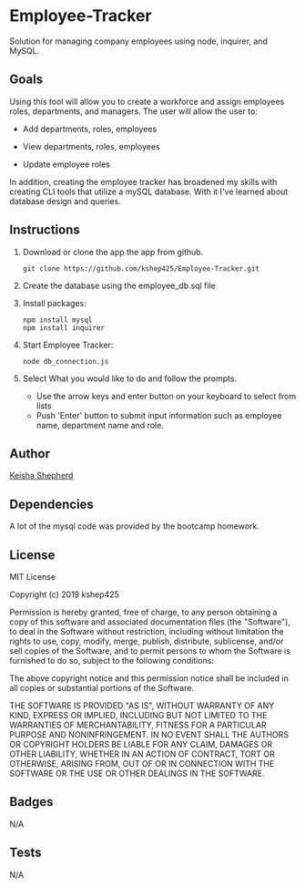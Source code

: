 # Employee-Tracker
Solution for managing company employees using node, inquirer, and MySQL.

## Goals
Using this tool will allow you to create a workforce and assign employees roles, departments, and managers.  The user will allow the user to:

  * Add departments, roles, employees

  * View departments, roles, employees

  * Update employee roles

In addition, creating the employee tracker has broadened my skills with creating CLI tools that utilize a mySQL database.
With it I've learned about database design and queries.

## Instructions

  1.  Download or clone the app the app from github.
        ```
        git clone https://github.com/kshep425/Employee-Tracker.git
        ```
  1.  Create the database using the employee_db.sql file
  1.  Install packages:
        ```
        npm install mysql
        npm install inquirer
        ```
  1.  Start Employee Tracker:

        ```
        node db_connection.js
        ```

  1.  Select What you would like to do and follow the prompts.
      * Use the arrow keys and enter button on your keyboard to select from lists
      * Push 'Enter' button to submit input information such as employee name, department name and role.


## Author
[Keisha Shepherd](https://github.com/kshep425/)

## Dependencies
A lot of the mysql code was provided by the bootcamp homework.

## License
MIT License

Copyright (c) 2019 kshep425

Permission is hereby granted, free of charge, to any person obtaining a copy
of this software and associated documentation files (the "Software"), to deal
in the Software without restriction, including without limitation the rights
to use, copy, modify, merge, publish, distribute, sublicense, and/or sell
copies of the Software, and to permit persons to whom the Software is
furnished to do so, subject to the following conditions:

The above copyright notice and this permission notice shall be included in all
copies or substantial portions of the Software.

THE SOFTWARE IS PROVIDED "AS IS", WITHOUT WARRANTY OF ANY KIND, EXPRESS OR
IMPLIED, INCLUDING BUT NOT LIMITED TO THE WARRANTIES OF MERCHANTABILITY,
FITNESS FOR A PARTICULAR PURPOSE AND NONINFRINGEMENT. IN NO EVENT SHALL THE
AUTHORS OR COPYRIGHT HOLDERS BE LIABLE FOR ANY CLAIM, DAMAGES OR OTHER
LIABILITY, WHETHER IN AN ACTION OF CONTRACT, TORT OR OTHERWISE, ARISING FROM,
OUT OF OR IN CONNECTION WITH THE SOFTWARE OR THE USE OR OTHER DEALINGS IN THE
SOFTWARE.

## Badges
N/A

## Tests
N/A
